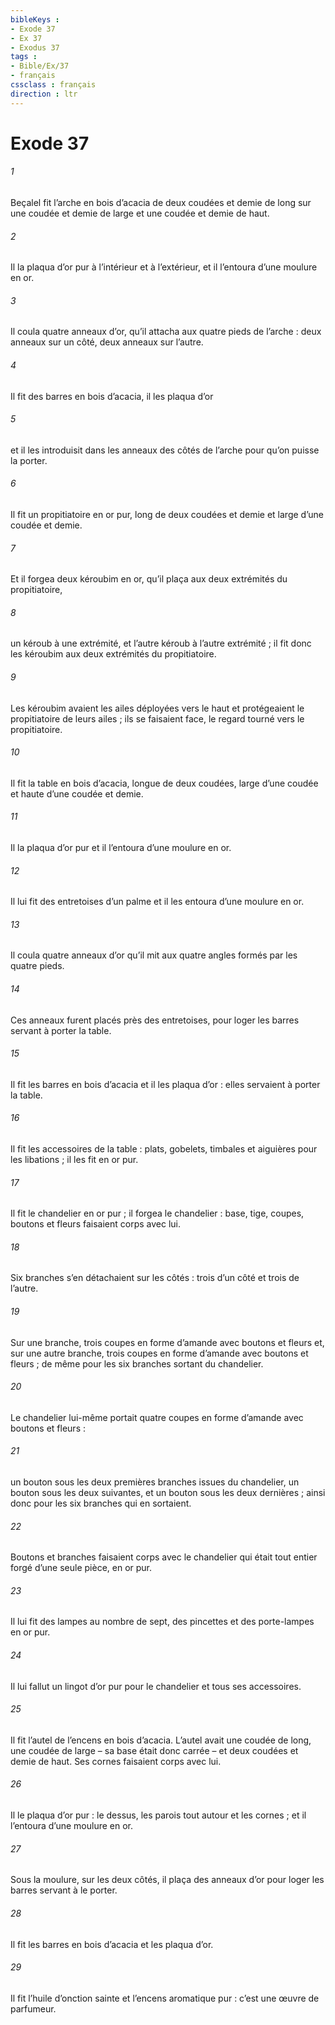 ```yaml
---
bibleKeys : 
- Exode 37
- Ex 37
- Exodus 37
tags : 
- Bible/Ex/37
- français
cssclass : français
direction : ltr
---
```


# Exode 37

###### 1
Beçalel fit l’arche en bois d’acacia de deux coudées et demie de long sur une coudée et demie de large et une coudée et demie de haut.
###### 2
Il la plaqua d’or pur à l’intérieur et à l’extérieur, et il l’entoura d’une moulure en or.
###### 3
Il coula quatre anneaux d’or, qu’il attacha aux quatre pieds de l’arche : deux anneaux sur un côté, deux anneaux sur l’autre.
###### 4
Il fit des barres en bois d’acacia, il les plaqua d’or
###### 5
et il les introduisit dans les anneaux des côtés de l’arche pour qu’on puisse la porter.
###### 6
Il fit un propitiatoire en or pur, long de deux coudées et demie et large d’une coudée et demie.
###### 7
Et il forgea deux kéroubim en or, qu’il plaça aux deux extrémités du propitiatoire,
###### 8
un kéroub à une extrémité, et l’autre kéroub à l’autre extrémité ; il fit donc les kéroubim aux deux extrémités du propitiatoire.
###### 9
Les kéroubim avaient les ailes déployées vers le haut et protégeaient le propitiatoire de leurs ailes ; ils se faisaient face, le regard tourné vers le propitiatoire.
###### 10
Il fit la table en bois d’acacia, longue de deux coudées, large d’une coudée et haute d’une coudée et demie.
###### 11
Il la plaqua d’or pur et il l’entoura d’une moulure en or.
###### 12
Il lui fit des entretoises d’un palme et il les entoura d’une moulure en or.
###### 13
Il coula quatre anneaux d’or qu’il mit aux quatre angles formés par les quatre pieds.
###### 14
Ces anneaux furent placés près des entretoises, pour loger les barres servant à porter la table.
###### 15
Il fit les barres en bois d’acacia et il les plaqua d’or : elles servaient à porter la table.
###### 16
Il fit les accessoires de la table : plats, gobelets, timbales et aiguières pour les libations ; il les fit en or pur.
###### 17
Il fit le chandelier en or pur ; il forgea le chandelier : base, tige, coupes, boutons et fleurs faisaient corps avec lui.
###### 18
Six branches s’en détachaient sur les côtés : trois d’un côté et trois de l’autre.
###### 19
Sur une branche, trois coupes en forme d’amande avec boutons et fleurs et, sur une autre branche, trois coupes en forme d’amande avec boutons et fleurs ; de même pour les six branches sortant du chandelier.
###### 20
Le chandelier lui-même portait quatre coupes en forme d’amande avec boutons et fleurs :
###### 21
un bouton sous les deux premières branches issues du chandelier, un bouton sous les deux suivantes, et un bouton sous les deux dernières ; ainsi donc pour les six branches qui en sortaient.
###### 22
Boutons et branches faisaient corps avec le chandelier qui était tout entier forgé d’une seule pièce, en or pur.
###### 23
Il lui fit des lampes au nombre de sept, des pincettes et des porte-lampes en or pur.
###### 24
Il lui fallut un lingot d’or pur pour le chandelier et tous ses accessoires.
###### 25
Il fit l’autel de l’encens en bois d’acacia. L’autel avait une coudée de long, une coudée de large – sa base était donc carrée – et deux coudées et demie de haut. Ses cornes faisaient corps avec lui.
###### 26
Il le plaqua d’or pur : le dessus, les parois tout autour et les cornes ; et il l’entoura d’une moulure en or.
###### 27
Sous la moulure, sur les deux côtés, il plaça des anneaux d’or pour loger les barres servant à le porter.
###### 28
Il fit les barres en bois d’acacia et les plaqua d’or.
###### 29
Il fit l’huile d’onction sainte et l’encens aromatique pur : c’est une œuvre de parfumeur.
